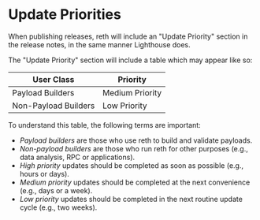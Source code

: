 # Update Priorities

When publishing releases, reth will include an "Update Priority" section in the release notes, in the same manner Lighthouse does.

The "Update Priority" section will include a table which may appear like so:

| User Class           | Priority        |
|----------------------|-----------------|
| Payload Builders     | Medium Priority |
| Non-Payload Builders | Low Priority    |

To understand this table, the following terms are important:

- *Payload builders* are those who use reth to build and validate payloads.
- *Non-payload builders* are those who run reth for other purposes (e.g., data analysis, RPC or applications).
- *High priority* updates should be completed as soon as possible (e.g., hours or days).
- *Medium priority* updates should be completed at the next convenience (e.g., days or a week).
- *Low priority* updates should be completed in the next routine update cycle (e.g., two weeks).
